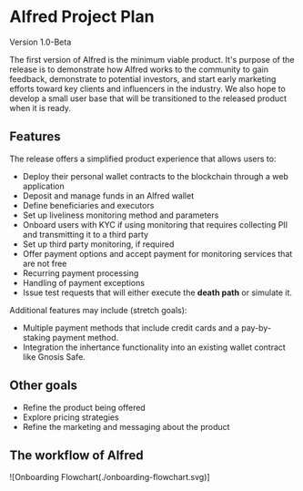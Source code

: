 # Alfred Project Plan
Version 1.0-Beta

The first version of Alfred is the minimum viable product. It's purpose of the release is to demonstrate how Alfred works to the community to gain feedback, demonstrate to potential investors, and start early marketing efforts toward key clients and influencers in the industry. We also hope to develop a small user base that will be transitioned to the released product when it is ready. 

## Features
The release offers a simplified product experience that allows users to:

- Deploy their personal wallet contracts to the blockchain through a web application 
- Deposit and manage funds in an Alfred wallet
- Define beneficiaries and executors 
- Set up liveliness monitoring method and parameters
- Onboard users with KYC if using monitoring that requires collecting PII and transmitting it to a third party
- Set up third party monitoring, if required
- Offer payment options and accept payment for monitoring services that are not free
- Recurring payment processing
- Handling of payment exceptions 
- Issue test requests that will either execute the **death path** or simulate it.

Additional features may include (stretch goals):

- Multiple payment methods that include credit cards and a pay-by-staking payment method.
- Integration the inhertance functionality into an existing wallet contract like Gnosis Safe.

## Other goals
- Refine the product being offered
- Explore pricing strategies
- Refine the marketing and messaging about the product

## The workflow of Alfred

![Onboarding Flowchart(./onboarding-flowchart.svg)]
